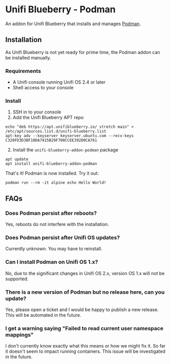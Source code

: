 # Unifi Blueberry - Podman

An addon for Unifi Blueberry that installs and manages [Podman](https://podman.io/).

## Installation

As Unifi Blueberry is not yet ready for prime time, the Podman addon can be installed manually.

### Requirements

* A Unifi console running Unifi OS 2.4 or later
* Shell access to your console

### Install

1. SSH in to your console
2. Add the Unifi Blueberry APT repo
```shell
echo "deb https://apt.unifiblueberry.io/ stretch main" > /etc/apt/sources.list.d/unifi-blueberry.list
apt-key adv --keyserver keyserver.ubuntu.com --recv-keys C320FD3D3BF10DA7415B29F700CCEE392D0CA761
```
2. Install the `unifi-blueberry-addon-podman` package
```shell
apt update
apt install unifi-blueberry-addon-podman
```

That's it! Podman is now installed. Try it out:
```shell
podman run --rm -it alpine echo Hello World!
```

## FAQs

### Does Podman persist after reboots?

Yes, reboots do not interfere with the installation.

### Does Podman persist after Unifi OS updates?

Currently unknown. You may have to reinstall.

### Can I install Podman on Unifi OS 1.x?

No, due to the significant changes in Unifi OS 2.x, version OS 1.x will not be supported.

### There is a new version of Podman but no release here, can you update?

Yes, please open a ticket and I would be happy to publish a new release. This will be automated in the future.

### I get a warning saying "Failed to read current user namespace mappings"

I don't currently know exactly what this means or how we might fix it. So far it doesn't seem to impact running containers. This issue will be investigated in the future.
